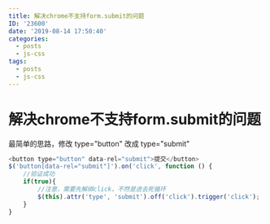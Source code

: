 ```yaml
---
title: 解决chrome不支持form.submit的问题
ID: '23600'
date: '2019-08-14 17:50:40'
categories:
  - posts
  - js-css
tags:
  - posts
  - js-css
---
```


# 解决chrome不支持form.submit的问题

最简单的思路，修改 type="button" 改成 type="submit"

``` js 
<button type="button" data-rel="submit">提交</button>
$('button[data-rel="submit"]').on('click', function () {
    //验证成功
    if(true){
        //注意，需要先解绑click，不然是进去死循环
        $(this).attr('type', 'submit').off('click').trigger('click');
    }
}
```
 
 
 
 
 
 
